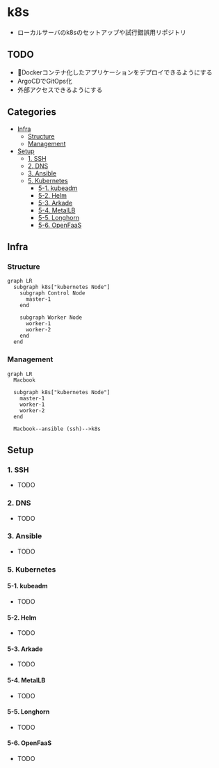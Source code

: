 # k8s<!-- omit in toc -->

- ローカルサーバのk8sのセットアップや試行錯誤用リポジトリ

## TODO<!-- omit in toc -->

- 🏃Dockerコンテナ化したアプリケーションをデプロイできるようにする
- ArgoCDでGitOps化
- 外部アクセスできるようにする

## Categories<!-- omit in toc -->

- [Infra](#infra)
  - [Structure](#structure)
  - [Management](#management)
- [Setup](#setup)
  - [1. SSH](#1-ssh)
  - [2. DNS](#2-dns)
  - [3. Ansible](#3-ansible)
  - [5. Kubernetes](#5-kubernetes)
    - [5-1. kubeadm](#5-1-kubeadm)
    - [5-2. Helm](#5-2-helm)
    - [5-3. Arkade](#5-3-arkade)
    - [5-4. MetalLB](#5-4-metallb)
    - [5-5. Longhorn](#5-5-longhorn)
    - [5-6. OpenFaaS](#5-6-openfaas)

## Infra

### Structure

```mermaid
graph LR
  subgraph k8s["kubernetes Node"]
    subgraph Control Node
      master-1
    end

    subgraph Worker Node
      worker-1
      worker-2
    end
  end
```

### Management

```mermaid
graph LR
  Macbook

  subgraph k8s["kubernetes Node"]
    master-1
    worker-1
    worker-2
  end

  Macbook--ansible (ssh)-->k8s
```

## Setup

### 1. SSH

- TODO

### 2. DNS

- TODO

### 3. Ansible

- TODO

### 5. Kubernetes

#### 5-1. kubeadm

- TODO

#### 5-2. Helm

- TODO

#### 5-3. Arkade

- TODO

#### 5-4. MetalLB

- TODO

#### 5-5. Longhorn

- TODO

#### 5-6. OpenFaaS

- TODO
